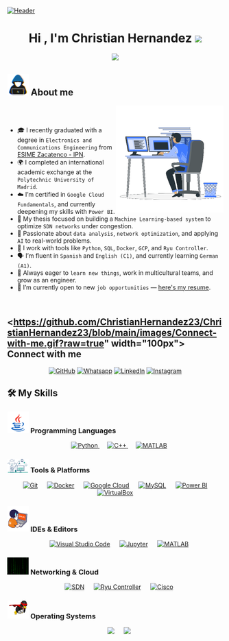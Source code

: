 [![Header](https://github.com/ChristianHernandez23/ChristianHernandez23/raw/main/profile.gif)](https://www.linkedin.com/in/cahl2309/)


<h1 align="center">Hi , I'm Christian Hernandez <img src="https://media.giphy.com/media/hvRJCLFzcasrR4ia7z/giphy.gif" width="35"></h1>
<p align="center">
  <a href="https://github.com/DenverCoder1/readme-typing-svg">
    <img src="https://readme-typing-svg.herokuapp.com?font=Fira+Code&color=00FFAB&size=24&center=true&vCenter=true&width=700&height=100&lines=Electronics+%26+Communications+Engineer;Google+Cloud+Certified;Machine+Learning+Enthusiast;SDN+•+Python+•+MySQL+•+Docker;Exchange+Student+in+Madrid%2C+Spain;Data+Science+•+Power+BI+•+SQL;Open+to+job+opportunities;Always+learning+and+building">
  </a>
</p>


  
## <picture><img src = "https://github.com/ChristianHernandez23/ChristianHernandez23/blob/main/images/about_me.gif?raw=true" width = 50px></picture> About me
<picture> <img align="right" src="https://github.com/ChristianHernandez23/ChristianHernandez23/blob/main/images/Right_Side.gif?raw=true" width="250px"></picture>

<br><br>
- 🎓 I recently graduated with a degree in `Electronics and Communications Engineering` from [ESIME Zacatenco - IPN](https://www.esimez.ipn.mx/).
- 🌍 I completed an international academic exchange at the `Polytechnic University of Madrid`.
- ☁️ I’m certified in `Google Cloud Fundamentals`, and currently deepening my skills with `Power BI`.
- 🤖 My thesis focused on building a `Machine Learning-based system` to optimize `SDN networks` under congestion.
- 🧠 Passionate about `data analysis`, `network optimization`, and applying `AI` to real-world problems.
- 🧰 I work with tools like `Python`, `SQL`, `Docker`, `GCP`, and `Ryu Controller`.
- 🗣️ I’m fluent in `Spanish` and `English (C1)`, and currently learning `German (A1)`.
- 🚀 Always eager to `learn new things`, work in multicultural teams, and grow as an engineer.
- 💼 I’m currently open to new `job opportunities` — [here's my resume](mailto:clugo2309@hotmail.com).
<br>

## <picture> <https://github.com/ChristianHernandez23/ChristianHernandez23/blob/main/images/Connect-with-me.gif?raw=true" width="100px"> </picture> Connect with me
<p align="center">
	<a href="https://github.com/ChristianHernandez23"><img src="https://img.shields.io/badge/github-%23181717.svg?style=plastic&logo=github&logoColor=white" alt="GitHub"/></a>
	<a href="https://wa.me/+525526771907"><img src="https://img.shields.io/badge/whatsapp-%2325D366.svg?style=plastic&logo=whatsapp&logoColor=white" alt="Whatsapp"/></a>
	<a href="https://www.linkedin.com/in/cahl2309/"><img src="https://img.shields.io/badge/linkedin-%230A66C2.svg?style=plastic&logo=linkedin&logoColor=white" alt="LinkedIn"/></a>
	<a href="https://www.instagram.com/christian_1033/"><img src="https://img.shields.io/badge/instagram-%23E4405F.svg?style=plastic&logo=instagram&logoColor=white" alt="Instagram"/></a>
</p>

## 🛠️ My Skills

### <picture> <img src="https://github.com/ChristianHernandez23/ChristianHernandez23/blob/main/images/Programming_Languages.gif?raw=true" width="50px"> </picture> Programming Languages

<p align="center"> 
  &emsp;
  <a href="https://www.python.org" target="_blank">
    <img alt="Python" src="https://img.shields.io/badge/Python%20-%2314354C.svg?style=plastic&logo=python&logoColor=white">
  </a>
  &emsp;
  <a href="https://www.w3schools.com/cpp/" target="_blank"> 
    <img alt="C++" src="https://img.shields.io/badge/C++%20-%2300599C.svg?style=plastic&logo=c%2B%2B&logoColor=white">
  </a>
  &emsp;
  <a href="https://www.mathworks.com/products/matlab.html" target="_blank"> 
    <img alt="MATLAB" src="https://img.shields.io/badge/MATLAB%20-%23e16737.svg?style=plastic&logo=mathworks&logoColor=white">
  </a>
</p>

### <picture> <img src="https://github.com/ChristianHernandez23/ChristianHernandez23/blob/main/images/Software_Tools.gif?raw=true" width="50px"> </picture> Tools & Platforms

<p align="center">
  &emsp;
  <a href="#"><img alt="Git" src="https://img.shields.io/badge/Git%20-%23F05033.svg?style=plastic&logo=git&logoColor=white"></a>
  &emsp;
  <a href="#"><img alt="Docker" src="https://img.shields.io/badge/Docker%20-%232496ED.svg?style=plastic&logo=docker&logoColor=white"></a>
  &emsp;
  <a href="#"><img alt="Google Cloud" src="https://img.shields.io/badge/Google%20Cloud-%234285F4.svg?style=plastic&logo=google-cloud&logoColor=white"></a>
  &emsp;
  <a href="#"><img alt="MySQL" src="https://img.shields.io/badge/MySQL-%234479A1.svg?style=plastic&logo=mysql&logoColor=white"></a>
  &emsp;
  <a href="#"><img alt="Power BI" src="https://img.shields.io/badge/Power%20BI-F2C811?style=plastic&logo=powerbi&logoColor=black"></a>
  &emsp;
  <a href="#"><img alt="VirtualBox" src="https://img.shields.io/badge/VirtualBox-183A61.svg?style=plastic&logo=virtualbox&logoColor=white"></a>
</p>

### <picture> <img src="https://github.com/ChristianHernandez23/ChristianHernandez23/blob/main/images/IDEs.gif?raw=true" width="50px"> </picture> IDEs & Editors

<p align="center">
  &emsp;
  <a href="#"><img alt="Visual Studio Code" src="https://img.shields.io/badge/VS%20Code-0078d7.svg?style=plastic&logo=visual-studio-code&logoColor=white"></a>
  &emsp;
  <a href="#"><img alt="Jupyter" src="https://img.shields.io/badge/Jupyter-F37626.svg?style=plastic&logo=jupyter&logoColor=white"></a>
  &emsp;
  <a href="#"><img alt="MATLAB" src="https://img.shields.io/badge/MATLAB%20-%23e16737.svg?style=plastic&logo=mathworks&logoColor=white"></a>
</p>

### <picture> <img src="https://github.com/ChristianHernandez23/ChristianHernandez23/blob/main/images/m.gif?raw=true" width="50px"> </picture> Networking & Cloud

<p align="center">
  &emsp;
  <a href="#"><img alt="SDN" src="https://img.shields.io/badge/SDN%20-%23009688.svg?style=plastic&logo=networkx&logoColor=white"></a>
  &emsp;
  <a href="#"><img alt="Ryu Controller" src="https://img.shields.io/badge/Ryu%20Controller%20-%23146CAB.svg?style=plastic&logo=python&logoColor=white"></a>
  &emsp;
  <a href="#"><img alt="Cisco" src="https://img.shields.io/badge/Cisco%20Networking-%23049fd9.svg?style=plastic&logo=cisco&logoColor=white"></a>
</p>

### <picture> <img src="https://github.com/ChristianHernandez23/ChristianHernandez23/blob/main/images/OS.gif?raw=true" width="50px"> </picture> Operating Systems

<p align="center">
  &emsp;
  <a href="#"><img src="https://img.shields.io/badge/Windows-0078D6?style=plastic&logo=windows&logoColor=white"></a>
  &emsp;
  <a href="#"><img src="https://img.shields.io/badge/Linux-FCC624?style=plastic&logo=linux&logoColor=black"></a>
</p>




	

